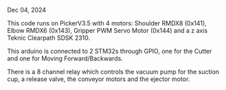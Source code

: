Dec 04, 2024

This code runs on PickerV3.5 with 4 motors: Shoulder RMDX8 (0x141), Elbow RMDX6 (0x143), Gripper PWM Servo Motor (0x144) and a z axis Teknic Clearpath SDSK 2310.

This arduino is connected to 2 STM32s through GPIO, one for the Cutter and one for Moving Forward/Backwards.

There is a 8 channel relay which controls the vacuum pump for the suction cup, a release valve, the conveyor motors and the ejector motor.
